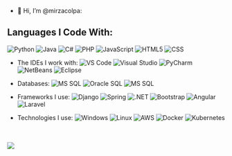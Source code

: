 - 👋 Hi, I’m @mirzacolpa:

## Languages I Code With:
![Python](https://img.shields.io/badge/Python-blue?logo=python&logoColor=white&style=for-the-badge)
![Java](https://img.shields.io/badge/Java-orange?logo=java&logoColor=white&style=for-the-badge)
![C#](https://img.shields.io/badge/C%23-blue?logo=csharp&logoColor=white&style=for-the-badge)
![PHP](https://img.shields.io/badge/PHP-777BB4?style=for-the-badge&logo=php&logoColor=white)
![JavaScript](https://img.shields.io/badge/JavaScript-F7DF1E?style=for-the-badge&logo=javascript&logoColor=black)
![HTML5](https://img.shields.io/badge/HTML5-E34F26?style=for-the-badge&logo=html5&logoColor=white)
![CSS](https://img.shields.io/badge/CSS-1572B6?style=for-the-badge&logo=css3&logoColor=white)



- The IDEs I work with:
  ![VS Code](https://img.shields.io/badge/Visual_Studio_Code-blue?style=flat&logo=visual-studio-code)
  ![Visual Studio](https://img.shields.io/badge/Visual_Studio-blueviolet?style=flat&logo=visual-studio)
  ![PyCharm](https://img.shields.io/badge/PyCharm-orange?style=flat&logo=pycharm)
  ![NetBeans](https://img.shields.io/badge/NetBeans-blue?style=flat&logo=apache-netbeans-ide)
  ![Eclipse](https://img.shields.io/badge/Eclipse-2C2255?style=flat&logo=eclipse-ide)


- Databases:
  ![MS SQL](https://img.shields.io/badge/MS_SQL-CC2927?style=flat&logo=microsoft-sql-server)
  ![Oracle SQL](https://img.shields.io/badge/Oracle_SQL-F80000?style=flat&logo=oracle)
  ![MS SQL](https://img.shields.io/badge/MS_SQL-CC2927?style=flat&logo=microsoft-sql-server)


- Frameworks I use:
  ![Django](https://img.shields.io/badge/Django-092E20?style=flat&logo=django)
  ![Spring](https://img.shields.io/badge/Spring-6DB33F?style=flat&logo=spring)
  ![.NET](https://img.shields.io/badge/.NET-512BD4?style=flat&logo=.net)
  ![Bootstrap](https://img.shields.io/badge/-Bootstrap-563D7C?style=flat&logo=bootstrap)
  ![Angular](https://img.shields.io/badge/Angular-DD0031?style=flat&logo=angular&logoColor=white)
  ![Laravel](https://img.shields.io/badge/Laravel-FF2D20?style=flat&logo=laravel&logoColor=white)


- Technologies I use:
  ![Windows](https://img.shields.io/badge/Windows-0078D6?style=flat&logo=windows&logoColor=white)
  ![Linux](https://img.shields.io/badge/Linux-FCC624?style=flat&logo=linux&logoColor=black)
  ![AWS](https://img.shields.io/badge/AWS-232F3E?style=flat&logo=amazon-aws)
  ![Docker](https://img.shields.io/badge/Docker-2496ED?style=flat&logo=docker)
  ![Kubernetes](https://img.shields.io/badge/Kubernetes-326CE5?style=flat&logo=kubernetes&logoColor=white)

<br>
<!--
<a href="https://github.com/anuraghazra/github-readme-stats">
  <img height=200 align="center" src="https://github-readme-stats.vercel.app/api?username=mirzacolpa&theme=radical" />
</a>
<a href="https://github.com/anuraghazra/convoychat">
  <img height=200 align="center" src="https://github-readme-stats.vercel.app/api/top-langs/?username=mirzacolpa&size_weight=0.5&count_weight=0.5&theme=radical#gh-dark-mode-only" />
</a>
-->
<br>
<be>

<div>
  <img src="https://github-readme-stats.vercel.app/api/wakatime?username=cmirza&theme=radical#gh-dark-mode-only"/>
</div>


<!---
mirzacolpa/mirzacolpa is a ✨ special ✨ repository because its `README.md` (this file) appears on your GitHub profile.
You can click the Preview link to take a look at your changes.
--->
